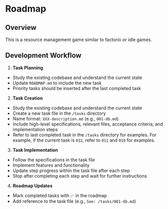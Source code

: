 # Roadmap

## Overview

This is a resource management game similar to factorio or idle games.

## Development Workflow

1. **Task Planning**

- Study the existing codebase and understand the current state
- Update `ROADMAP.md` to include the new task
- Priority tasks should be inserted after the last completed task

2. **Task Creation**

- Study the existing codebase and understand the current state
- Create a new task file in the `/tasks` directory
- Name format: `XXX-description.md` (e.g., `001-db.md`)
- Include high-level specifications, relevant files, acceptance criteria, and implementation steps
- Refer to last completed task in the `/tasks` directory for examples. For example, if the current task is `012`, refer to `011` and `010` for examples.

3. **Task Implementation**

- Follow the specifications in the task file
- Implement features and functionality
- Update step progress within the task file after each step
- Stop after completing each step and wait for further instructions

4. **Roadmap Updates**

- Mark completed tasks with ✅ in the roadmap
- Add reference to the task file (e.g., `See: /tasks/001-db.md`)


